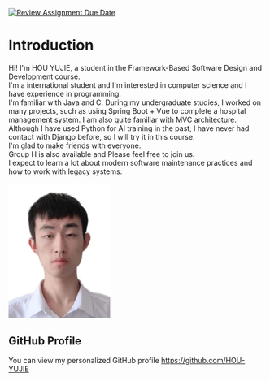 [![Review Assignment Due Date](https://classroom.github.com/assets/deadline-readme-button-22041afd0340ce965d47ae6ef1cefeee28c7c493a6346c4f15d667ab976d596c.svg)](https://classroom.github.com/a/0MOLbOcH)
# Introduction
Hi! I'm HOU YUJIE, a student in the Framework-Based Software Design and Development course.  
I'm a international student and I'm interested in computer science and I have experience in programming.  
I'm familiar with Java and C.
During my undergraduate studies, I worked on many projects, such as using Spring Boot + Vue to complete a hospital management system. I am also quite familiar with MVC architecture.  
Although I have used Python for AI training in the past, I have never had contact with Django before, so I will try it in this course.  
I'm glad to make friends with everyone.  
Group H is also available and Please feel free to join us.  
I expect to learn a lot about modern software maintenance practices and how to work with legacy systems.  


<img src="image.jpg" width="200" />

## GitHub Profile

You can view my personalized GitHub profile https://github.com/HOU-YUJIE

